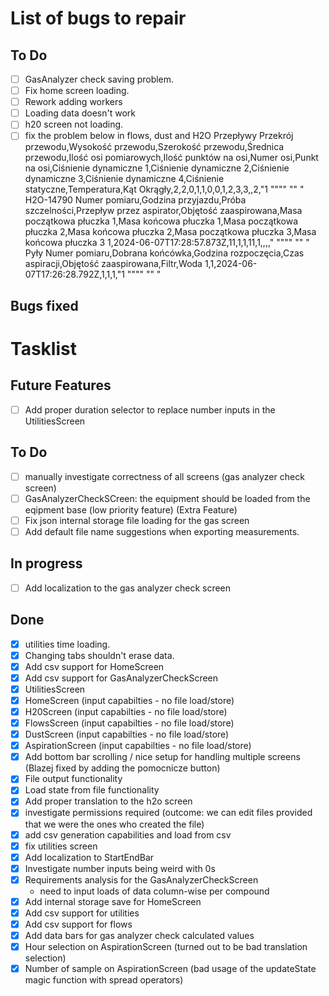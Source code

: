 # List of bugs to repair

## To Do

- [ ] GasAnalyzer check saving problem.
- [ ] Fix home screen loading.
- [ ] Rework adding workers
- [ ] Loading data doesn't work
- [ ] h20 screen not loading.
- [ ] fix the problem below in flows, dust and H2O
        Przepływy
        Przekrój przewodu,Wysokość przewodu,Szerokość przewodu,Średnica przewodu,Ilość osi pomiarowych,Ilość punktów na osi,Numer osi,Punkt na osi,Ciśnienie dynamiczne 1,Ciśnienie dynamiczne 2,Ciśnienie dynamiczne 3,Ciśnienie dynamiczne 4,Ciśnienie statyczne,Temperatura,Kąt
        Okrągły,2,2,0,1,1,0,0,1,2,3,3,,2,"1
        """"
        ""
        "
        H2O-14790
        Numer pomiaru,Godzina przyjazdu,Próba szczelności,Przepływ przez aspirator,Objętość zaaspirowana,Masa początkowa płuczka 1,Masa końcowa płuczka 1,Masa początkowa płuczka 2,Masa końcowa płuczka 2,Masa początkowa płuczka 3,Masa końcowa płuczka 3
        1,2024-06-07T17:28:57.873Z,11,1,1,11,1,,,,"
        """"
        ""
        "
        Pyły
        Numer pomiaru,Dobrana końcówka,Godzina rozpoczęcia,Czas aspiracji,Objętość zaaspirowana,Filtr,Woda
        1,1,2024-06-07T17:26:28.792Z,1,1,1,"1
        """"
        ""
        "

## Bugs fixed


# Tasklist

## Future Features

- [ ] Add proper duration selector to replace number inputs in the UtilitiesScreen

## To Do

- [ ] manually investigate correctness of all screens (gas analyzer check screen)
- [ ] GasAnalyzerCheckSCreen: the equipment should be loaded from the eqipment base (low priority feature) (Extra Feature)
- [ ] Fix json internal storage file loading for the gas screen
- [ ] Add default file name suggestions when exporting measurements.

## In progress

- [ ] Add localization to the gas analyzer check screen

## Done

- [x] utilities time loading.
- [x] Changing tabs shouldn't erase data.
- [x] Add csv support for HomeScreen
- [x] Add csv support for GasAnalyzerCheckScreen
- [X] UtilitiesScreen
- [X] HomeScreen (input capabilties - no file load/store)
- [X] H20Screen (input capabilties - no file load/store)
- [X] FlowsScreen (input capabilties - no file load/store)
- [X] DustScreen (input capabilties - no file load/store)
- [X] AspirationScreen (input capabilties - no file load/store)
- [X] Add bottom bar scrolling / nice setup for handling multiple screens (Blazej fixed by adding the pomocnicze button)
- [X] File output functionality
- [X] Load state from file functionality
- [X] Add proper translation to the h2o screen
- [X] investigate permissions required (outcome: we can edit files provided that we were the ones who created the file)
- [X] add csv generation capabilities and load from csv
- [x] fix utilities screen
- [x] Add localization to StartEndBar
- [x] Investigate number inputs being weird with 0s
- [x] Requirements analysis for the GasAnalyzerCheckScreen
  - need to input loads of data column-wise per compound
- [x] Add internal storage save for HomeScreen
- [x] Add csv support for utilities
- [x] Add csv support for flows
- [x] Add data bars for gas analyzer check calculated values
- [X] Hour selection on AspirationScreen (turned out to be bad translation selection)
- [X] Number of sample on AspirationScreen (bad usage of the updateState magic function with spread operators)
